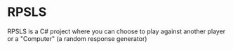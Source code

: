 # RPSLS
RPSLS is a C# project where you can choose to play against another player or a "Computer" (a random response generator) 
